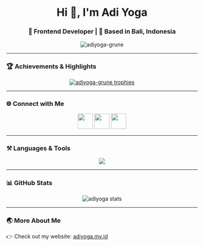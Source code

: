 <h1 align="center">Hi 👋, I'm Adi Yoga</h1>
<h3 align="center">🚀 Frontend Developer | 🌴 Based in Bali, Indonesia</h3>

<p align="center">
  <img src="https://komarev.com/ghpvc/?username=adiyoga-grune&label=Profile%20views&color=0e75b6&style=flat" alt="adiyoga-grune" />
</p>

---

### 🏆 Achievements & Highlights
<p align="center">
  <a href="https://github.com/ryo-ma/github-profile-trophy">
    <img src="https://github-profile-trophy.vercel.app/?username=adiyoga-grune&theme=gruvbox&margin-w=15&margin-h=15&no-frame=true" alt="adiyoga-grune trophies"/>
  </a>
</p>

---

### 🌐 Connect with Me
<p align="center">
  <a href="https://codepen.io/adxyoga" target="_blank"><img src="https://skillicons.dev/icons?i=codepen" height="40"/></a>
  <a href="https://linkedin.com/in/adiyoga" target="_blank"><img src="https://skillicons.dev/icons?i=linkedin" height="40"/></a>
  <a href="https://www.youtube.com/c/@adiyogaid" target="_blank"><img src="https://skillicons.dev/icons?i=youtube" height="40"/></a>
</p>

---

### ⚒️ Languages & Tools
<p align="center">
  <img src="https://skillicons.dev/icons?i=react,vue,nuxt,angular,flutter,androidstudio,laravel,nodejs,express,nestjs,php,python,typescript,javascript,java,kotlin,html,css,sass,tailwind,bootstrap,nginx,docker,graphql,postgres,mysql,mongodb,sqlite,firebase,aws,postman,git,figma,xd,ai,ps" />
</p>

---

### 📊 GitHub Stats
<p align="center">
  <img src="https://github-readme-stats.vercel.app/api?username=adiyoga-grune&show_icons=true&theme=tokyonight" alt="adiyoga stats" />
</p>

---

### 🌏 More About Me
👉 Check out my website: [adiyoga.my.id](http://adiyoga.my.id/)

